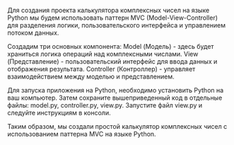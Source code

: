 Для создания проекта калькулятора комплексных чисел на языке Python мы будем использовать паттерн MVC (Model-View-Controller) для разделения логики, пользовательского интерфейса и управлением потоком данных.

Создадим три основных компонента:
Model (Модель) - здесь будет храниться логика операций над комплексными числами.
View (Представление) - пользовательский интерфейс для ввода данных и отображения результата.
Controller (Контроллер) - управляет взаимодействием между моделью и представлением.

Для запуска приложения на Python, необходимо установить Python на ваш компьютер. Затем сохраните вышеприведенный код в отдельные файлы: model.py, controller.py, view.py. Запустите файл view.py и следуйте инструкциям в консоли.

Таким образом, мы создали простой калькулятор комплексных чисел с использованием паттерна MVC на языке Python.